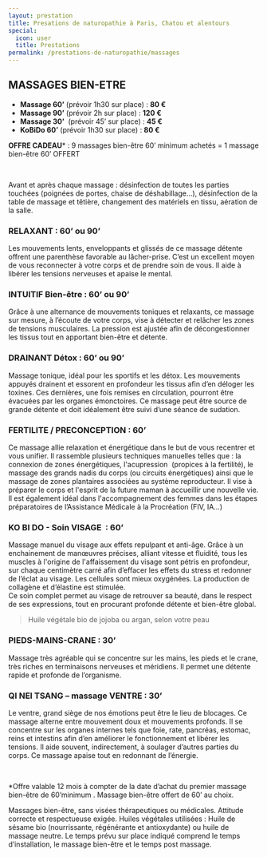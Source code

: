 ```yaml
---
layout: prestation
title: Presations de naturopathie à Paris, Chatou et alentours
special:
  icon: user
  title: Prestations
permalink: /prestations-de-naturopathie/massages
---
```



## MASSAGES BIEN-ETRE

- **Massage 60’**   (prévoir 1h30 sur place) : **80 €**     
- **Massage 90’**   (prévoir 2h sur place)  : **120 €**
- **Massage 30’**   (prévoir 45’ sur place) : **45 €**
- **KoBiDo 60’**    (prévoir 1h30 sur place) : **80 €**

**OFFRE CADEAU**\* :
  9 massages bien-être 60’ minimum achetés = 1 massage bien-être 60’ OFFERT

&nbsp;

Avant et après chaque massage :
désinfection de toutes les parties touchées (poignées de portes, chaise de déshabillage...),
désinfection de la table de massage et têtière,
changement des matériels en tissu,
aération de la salle.

### RELAXANT : 60’ ou 90’ 
Les mouvements lents, enveloppants et glissés de ce massage détente offrent une parenthèse favorable au lâcher-prise. C’est un excellent moyen de vous reconnecter à votre corps et de prendre soin de vous. Il aide à libérer les tensions nerveuses et apaise le mental.

### INTUITIF Bien-être : 60’ ou 90’
Grâce à une alternance de mouvements toniques et relaxants, ce massage sur mesure, à l’écoute de votre corps, vise à détecter et relâcher les zones de tensions musculaires. La pression est ajustée afin de décongestionner les tissus tout en apportant bien-être et détente.

### DRAINANT Détox : 60’ ou 90’
Massage tonique, idéal pour les sportifs et les détox. Les mouvements appuyés drainent et essorent en profondeur les tissus afin d’en déloger les toxines. Ces dernières, une fois remises en circulation, pourront être évacuées par les organes émonctoires. Ce massage peut être source de grande détente et doit idéalement être suivi d’une séance de sudation.

### FERTILITE / PRECONCEPTION : 60’
Ce massage allie relaxation et énergétique dans le but de vous recentrer et vous unifier. Il rassemble plusieurs techniques manuelles telles que : la connexion de zones énergétiques, l'acupression  (propices à la fertilité), le massage des grands nadis du corps (ou circuits énergétiques) ainsi que le massage de zones plantaires associées au système reproducteur. Il vise à préparer le corps et l'esprit de la future maman à accueillir une nouvelle vie.  Il est également idéal dans l'accompagnement des femmes dans les étapes préparatoires de l’Assistance Médicale à la Procréation (FIV, IA…)

### KO BI DO - Soin VISAGE  : 60’ 
Massage manuel du visage aux effets repulpant et anti-âge. Grâce à un enchainement de manœuvres précises, alliant vitesse et fluidité, tous les muscles à l'origine de l'affaissement du visage sont pétris en profondeur, sur chaque centimètre carré afin d’effacer les effets du stress et redonner de l’éclat au visage. Les cellules sont mieux oxygénées. La production de collagène et d’élastine est stimulée.  
Ce soin complet permet au visage de retrouver sa beauté, dans le respect de ses expressions, tout en procurant profonde détente et bien-être global.
> Huile végétale bio de jojoba ou argan, selon votre peau

### PIEDS-MAINS-CRANE : 30’
Massage très agréable qui se concentre sur les mains, les pieds et le crane, très riches en terminaisons nerveuses et méridiens. Il permet une détente rapide et profonde de l’organisme.

### QI NEI TSANG – massage VENTRE : 30’
Le ventre, grand siège de nos émotions peut être le lieu de blocages. Ce massage alterne entre mouvement doux et mouvements profonds. Il se concentre sur les organes internes tels que foie, rate, pancréas, estomac, reins et intestins afin d’en améliorer le fonctionnement et libérer les tensions. Il aide souvent, indirectement, à soulager d’autres parties du corps. Ce massage apaise tout en redonnant de l’énergie.

&nbsp;

\*Offre valable 12 mois à compter de la date d’achat du premier massage bien-être de 60’minimum . Massage bien-être offert de 60’ au choix.

Massages bien-être, sans visées thérapeutiques ou médicales. 
Attitude correcte et respectueuse exigée.  Huiles végétales utilisées : Huile de sésame bio (nourrissante, régénérante et antioxydante) ou huile de massage neutre. Le temps prévu sur place indiqué comprend le temps d’installation, le massage bien-être et le temps post massage.
